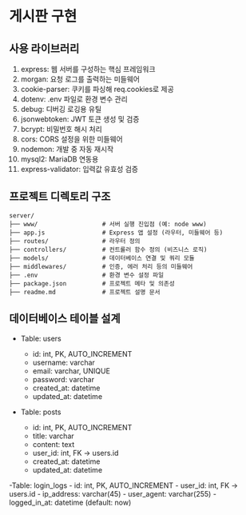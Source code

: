 # 게시판 구현

## 사용 라이브러리

1. express: 웹 서버를 구성하는 핵심 프레임워크
2. morgan: 요청 로그를 출력하는 미들웨어
3. cookie-parser: 쿠키를 파싱해 req.cookies로 제공
4. dotenv: .env 파일로 환경 변수 관리
5. debug: 디버깅 로깅용 유틸
6. jsonwebtoken: JWT 토큰 생성 및 검증
7. bcrypt: 비밀번호 해시 처리
8. cors: CORS 설정을 위한 미들웨어
9. nodemon: 개발 중 자동 재시작
10. mysql2: MariaDB 연동용
11. express-validator: 입력값 유효성 검증


## 프로젝트 디렉토리 구조

```
server/
├── www/                  # 서버 실행 진입점 (예: node www)
├── app.js                # Express 앱 설정 (라우터, 미들웨어 등)
├── routes/               # 라우터 정의
├── controllers/          # 컨트롤러 함수 정의 (비즈니스 로직)
├── models/               # 데이터베이스 연결 및 쿼리 모듈
├── middlewares/          # 인증, 에러 처리 등의 미들웨어
├── .env                  # 환경 변수 설정 파일
├── package.json          # 프로젝트 메타 및 의존성
├── readme.md             # 프로젝트 설명 문서
```

## 데이터베이스 테이블 설계

- Table: users
    - id: int, PK, AUTO_INCREMENT
    - username: varchar
    - email: varchar, UNIQUE
    - password: varchar
    - created_at: datetime
    - updated_at: datetime

- Table: posts
    - id: int, PK, AUTO_INCREMENT
    - title: varchar
    - content: text
    - user_id: int, FK → users.id
    - created_at: datetime
    - updated_at: datetime

-Table: login_logs
    - id: int, PK, AUTO_INCREMENT
    - user_id: int, FK → users.id
    - ip_address: varchar(45)
    - user_agent: varchar(255)
    - logged_in_at: datetime (default: now)


